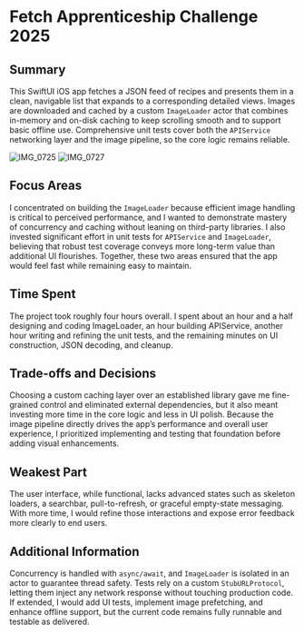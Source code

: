 # Fetch Apprenticeship Challenge 2025

## Summary  
This SwiftUI iOS app fetches a JSON feed of recipes and presents them in a clean, navigable list that expands to a corresponding detailed views. Images are downloaded and cached by a custom `ImageLoader` actor that combines in-memory and on-disk caching to keep scrolling smooth and to support basic offline use. Comprehensive unit tests cover both the `APIService` networking layer and the image pipeline, so the core logic remains reliable.  


![IMG_0725](https://github.com/user-attachments/assets/1c9ef546-f16d-44b8-9f13-80241350eaca)
![IMG_0727](https://github.com/user-attachments/assets/43695d6c-d15a-47f4-977e-d4604ec8a6bf)


## Focus Areas  
I concentrated on building the `ImageLoader` because efficient image handling is critical to perceived performance, and I wanted to demonstrate mastery of concurrency and caching without leaning on third-party libraries. I also invested significant effort in unit tests for `APIService` and `ImageLoader`, believing that robust test coverage conveys more long-term value than additional UI flourishes. Together, these two areas ensured that the app would feel fast while remaining easy to maintain.  

## Time Spent  
The project took roughly four hours overall. I spent about an hour and a half designing and coding ImageLoader, an hour building APIService, another hour writing and refining the unit tests, and the remaining minutes on UI construction, JSON decoding, and cleanup.

## Trade-offs and Decisions  
Choosing a custom caching layer over an established library gave me fine-grained control and eliminated external dependencies, but it also meant investing more time in the core logic and less in UI polish. Because the image pipeline directly drives the app’s performance and overall user experience, I prioritized implementing and testing that foundation before adding visual enhancements. 

## Weakest Part  
The user interface, while functional, lacks advanced states such as skeleton loaders, a searchbar, pull-to-refresh, or graceful empty-state messaging. With more time, I would refine those interactions and expose error feedback more clearly to end users.  

## Additional Information  
Concurrency is handled with `async/await`, and `ImageLoader` is isolated in an actor to guarantee thread safety. Tests rely on a custom `StubURLProtocol`, letting them inject any network response without touching production code. If extended, I would add UI tests, implement image prefetching, and enhance offline support, but the current code remains fully runnable and testable as delivered.  
